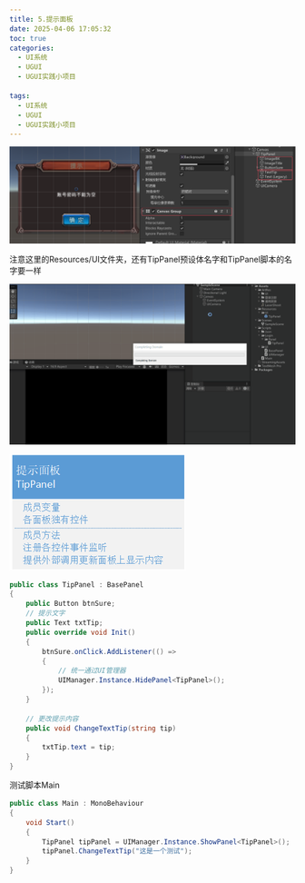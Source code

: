 ```yaml
---
title: 5.提示面板
date: 2025-04-06 17:05:32
toc: true
categories:
  - UI系统
  - UGUI
  - UGUI实践小项目

tags:
  - UI系统
  - UGUI
  - UGUI实践小项目
---
```


![](5.提示面板/file-20250406172656558.png)

注意这里的Resources/UI文件夹，还有TipPanel预设体名字和TipPanel脚本的名字要一样

![](5.提示面板/TipPanel测试动画.gif)

![](5.提示面板/file-20250406194934348.png)

```cs
public class TipPanel : BasePanel
{
    public Button btnSure;
    // 提示文字
    public Text txtTip;
    public override void Init()
    {
        btnSure.onClick.AddListener(() =>
        {
            // 统一通过UI管理器
            UIManager.Instance.HidePanel<TipPanel>();
        });
    }

    // 更改提示内容
    public void ChangeTextTip(string tip)
    {
        txtTip.text = tip;
    }
}
```
测试脚本Main
```cs
public class Main : MonoBehaviour
{
    void Start()
    {
        TipPanel tipPanel = UIManager.Instance.ShowPanel<TipPanel>();
        tipPanel.ChangeTextTip("这是一个测试");
    }
}
```

